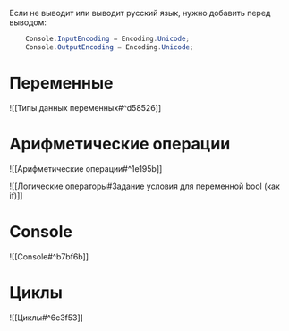 
Если не выводит или выводит русский язык, нужно добавить перед выводом:

```csharp
    Console.InputEncoding = Encoding.Unicode;
    Console.OutputEncoding = Encoding.Unicode;
```



# Переменные

![[Типы данных переменных#^d58526]]


# Арифметические операции

![[Арифметические операции#^1e195b]]


![[Логические операторы#Задание условия для переменной bool (как if)]]

# Console

![[Console#^b7bf6b]]

# Циклы
![[Циклы#^6c3f53]]